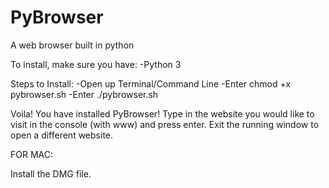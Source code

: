 # PyBrowser
A web browser built in python

To install, make sure you have:
  -Python 3
  
  
Steps to Install:
  -Open up Terminal/Command Line
  -Enter chmod +x pybrowser.sh
  -Enter ./pybrowser.sh
  
Voila! You have installed PyBrowser! Type in the website you would like to visit in the console (with www) and press enter. Exit the running window to open a different website.


FOR MAC:

Install the DMG file.
